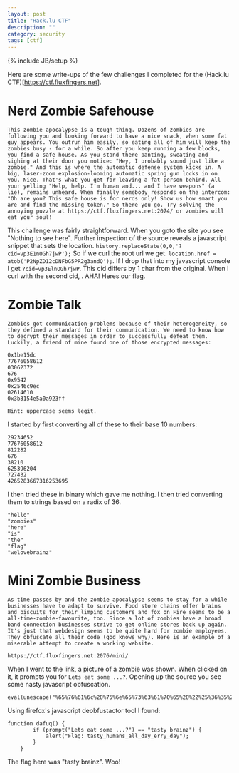 ```yaml
---
layout: post
title: "Hack.lu CTF"
description: ""
category: security
tags: [ctf]
---
```

{% include JB/setup %}

Here are some write-ups of the few challenges I completed for the (Hack.lu CTF)[https://ctf.fluxfingers.net]. 

# Nerd Zombie Safehouse

```
This zombie apocalypse is a tough thing. Dozens of zombies are following you and looking forward to have a nice snack, when some fat guy appears. You outrun him easily, so eating all of him will keep the zombies busy - for a while. So after you keep running a few blocks, you find a safe house. As you stand there panting, sweating and sighing at their door you notice: "Hey, I probably sound just like a zombie." And this is where the automatic defense system kicks in. A big, laser-zoom explosion-looming automatic spring gun locks in on you. Nice. That's what you get for leaving a fat person behind. All your yelling "Help, help. I'm human and... and I have weapons" (a lie), remains unheard. When finally somebody responds on the intercom: "Oh are you? This safe house is for nerds only! Show us how smart you are and find the missing token." So there you go. Try solving the annoying puzzle at https://ctf.fluxfingers.net:2074/ or zombies will eat your soul!
```

This challenge was fairly straightforward. When you goto the site you see "Nothing to see here". Further inspection of the source reveals a javascript snippet that sets the location. <code>history.replaceState(0,0,'?cid=vp3E1nOGh7jwP');</code>
So if we curl the root url we get. <code>location.href = atob('P2NpZD12cDNFbG5PR2g3andQ');</code>. If I drop that into my javascript console I get <code>?cid=vp3ElnOGh7jwP</code>. This cid differs by 1 char from the original. When I curl with the second cid, <code><!-- The secret is 14574e443ef2331439d25dc9da3b617e :D --></code>. AHA! Heres our flag.

# Zombie Talk

```
Zombies got communication-problems because of their heterogeneity, so they defined a standard for their communication. We need to know how to decrypt their messages in order to successfully defeat them. Luckily, a friend of mine found one of those encrypted messages:

0x1be15dc
77676058612
03062372
676
0x9542
0x2546c9ec
02614610
0x3b3154e5a0a923ff

Hint: uppercase seems legit.
```

I started by first converting all of these to their base 10 numbers:
```
29234652
77676058612
812282
676
38210
625396204
727432
4265283667316253695
```

I then tried these in binary which gave me nothing. I then tried converting them to strings based on a radix of 36.
```
"hello"
"zombies"
"here"
"is"
"the"
"flag"
"welovebrainz"
```

# Mini Zombie Business

```
As time passes by and the zombie apocalypse seems to stay for a while businesses have to adapt to survive. Food store chains offer brains and biscuits for their limping customers and fox on Fire seems to be a all-time-zombie-favourite, too. Since a lot of zombies have a broad band connection businesses strive to get online stores back up again. It's just that webdesign seems to be quite hard for zombie employees. They obfuscate all their code (god knows why). Here is an example of a miserable attempt to create a working website.

https://ctf.fluxfingers.net:2076/mini/
```

When I went to the link, a picture of a zombie was shown. When clicked on it, it prompts you for <code>Lets eat some ...?</code>.
Opening up the source you see some nasty javascript obfuscation.
```
eval(unescape("%65%76%61%6c%28%75%6e%65%73%63%61%70%65%28%22%25%36%35%25%37%36%25%36%31%25%36%63%25%32%38%25%37%35%25%36%65%25%36%35%25%37%33%25%36%33%25%36%31%25%37%30%25%36%35%25%32%38%25%32%32%25%32%35%25%33%36%25%33%35%25%32%35
```

Using firefox's javascript deobfustactor tool I found:
```
function dafuq() {
        if (prompt("Lets eat some ...?") == "tasty brainz") {
            alert("Flag: tasty_humans_all_day_erry_day");
        }
    }
```

The flag here was "tasty brainz". Woo!



